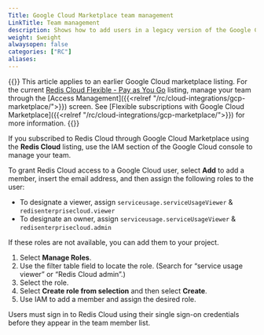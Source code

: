 ```yaml
---
Title: Google Cloud Marketplace team management
LinkTitle: Team management
description: Shows how to add users in a legacy version of the Google Cloud Marketplace subscription.
weight: $weight
alwaysopen: false
categories: ["RC"]
aliases: 
---
```


{{<banner-article bannerColor="#fff8dc">}}
This article applies to an earlier Google Cloud marketplace listing. For the current [Redis Cloud Flexible - Pay as You Go](https://console.cloud.google.com/marketplace/product/redis-marketplace-isaas/redis-enterprise-cloud-flexible-plan) listing, manage your team through the [Access Management]({{<relref "/rc/cloud-integrations/gcp-marketplace/">}}) screen. See [Flexible subscriptions with Google Cloud Marketplace]({{<relref "/rc/cloud-integrations/gcp-marketplace/">}}) for more information.
{{</banner-article>}}

If you subscribed to Redis Cloud through Google Cloud Marketplace using the **Redis Cloud** listing, use the IAM section of the Google Cloud console to manage your team.

To grant Redis Cloud access to a Google Cloud user, select **Add** to add a member, insert the email address, and then assign the following roles to the user:
- To designate a viewer, assign `serviceusage.serviceUsageViewer` & `redisenterprisecloud.viewer`
- To designate an owner, assign `serviceusage.serviceUsageViewer` & `redisenterprisecloud.admin`


If these roles are not available, you can add them to your project.

1. Select **Manage Roles**.
2. Use the filter table field to locate the role. (Search for “service usage viewer” or “Redis Cloud admin”.)
3. Select the role.
4. Select **Create role from selection** and then select **Create**.
5. Use IAM to add a member and assign the desired role.

Users must sign in to Redis Cloud using their single sign-on credentials before they appear in the team member list.
